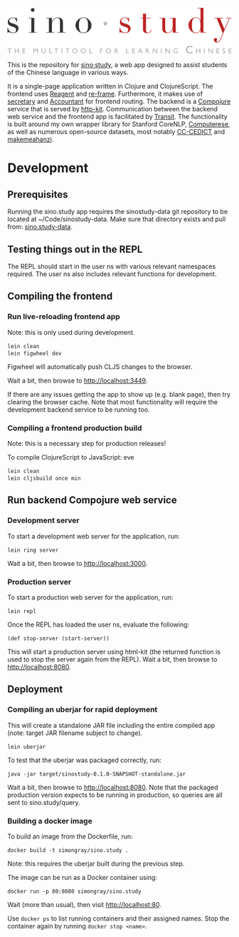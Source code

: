 ![sino·study](./resources/public/img/logo_min.svg)

This is the repository for [sino·study](https://sino.study), 
a web app designed to assist students of the Chinese language in various ways.

It is a single-page application written in Clojure and ClojureScript.
The frontend uses [Reagent](https://github.com/reagent-project/reagent) 
and [re-frame](https://github.com/Day8/re-frame).
Furthermore, it makes use of [secretary](https://github.com/gf3/secretary) 
and [Accountant](https://github.com/venantius/accountant) for frontend routing.
The backend is a [Compojure](https://github.com/weavejester/compojure) service
that is served by [http-kit](https://github.com/http-kit/http-kit).
Communication between the backend web service and the frontend app is
facilitated by [Transit](https://github.com/cognitect/transit-format).
The functionality is built around my own wrapper library for Stanford CoreNLP,
[Computerese](https://github.com/simongray/Computerese), as well as numerous
open-source datasets, most notably [CC-CEDICT](https://cc-cedict.org/) and
[makemeahanzi](https://github.com/skishore/makemeahanzi).

# Development

## Prerequisites
Running the sino.study app requires the sinostudy-data git repository to be 
located at ~/Code/sinostudy-data. Make sure that directory exists and pull from:
[sino.study-data](https://github.com/simongray/sino.study-data).

## Testing things out in the REPL
The REPL should start in the user ns with various relevant namespaces required.
The user ns also includes relevant functions for development.


## Compiling the frontend

### Run live-reloading frontend app
Note: this is only used during development.
```
lein clean
lein figwheel dev
```

Figwheel will automatically push CLJS changes to the browser.

Wait a bit, then browse to [http://localhost:3449](http://localhost:3449).

If there are any issues getting the app to show up (e.g. blank page), 
then try clearing the browser cache. Note that most functionality will require
the development backend service to be running too.


### Compiling a frontend production build
Note: this is a necessary step for production releases!

To compile ClojureScript to JavaScript:
eve
```
lein clean
lein cljsbuild once min
```

## Run backend Compojure web service

### Development server
To start a development web server for the application, run:

````
lein ring server
````
Wait a bit, then browse to [http://localhost:3000](http://localhost:3000).


### Production server
To start a production web server for the application, run:

````
lein repl
````

Once the REPL has loaded the user ns, evaluate the following:

````
(def stop-server (start-server))
````

This will start a production server using html-kit
(the returned function is used to stop the server again from the REPL).
Wait a bit, then browse to [http://localhost:8080](http://localhost:8080).


## Deployment

### Compiling an uberjar for rapid deployment
This will create a standalone JAR file including the entire compiled app
(note: target JAR filename subject to change).

````
lein uberjar
````

To test that the uberjar was packaged correctly, run:

````
java -jar target/sinostudy-0.1.0-SNAPSHOT-standalone.jar
````

Wait a bit, then browse to [http://localhost:8080](http://localhost:8080).
Note that the packaged production version expects to be running in production,
so queries are all sent to sino.study/query.


### Building a docker image

To build an image from the Dockerfile, run:

```` 
docker build -t simongray/sino.study .
````

Note: this requires the uberjar built during the previous step.

The image can be run as a Docker container using:

```` 
docker run -p 80:8080 simongray/sino.study
````

Wait (more than usual), then visit [http://localhost:80](http://localhost:80).

Use ````docker ps```` to list running containers and their assigned names.
Stop the container again by running ````docker stop <name>````.
